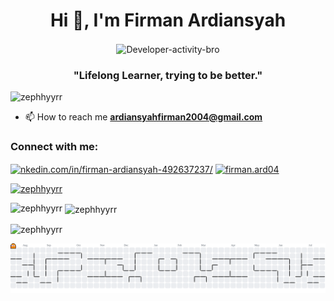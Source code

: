<h1 align="center">Hi 👋, I'm Firman Ardiansyah</h1>
<p align="center">
<img src="https://media3.giphy.com/media/v1.Y2lkPTc5MGI3NjExZDB3bGlheXFieW5hb3ZmZm5weml2eDkzamJmbnFmdDA3dzVjMTdwaiZlcD12MV9pbnRlcm5hbF9naWZfYnlfaWQmY3Q9cw/fwbzI2kV3Qrlpkh59e/giphy.webp" alt="Developer-activity-bro" align="center" border="0" width="450">
</p>
<h3 align="center">"Lifelong Learner, trying to be better."</h3>

<p align="left"> <img src="https://komarev.com/ghpvc/?username=zephhyyrr&label=Profile%20views&color=0e75b6&style=flat" alt="zephhyyrr" /> </p>

- 📫 How to reach me **ardiansyahfirman2004@gmail.com**

<h3 align="left">Connect with me:</h3>
<p align="left">
<a href="https://linkedin.com/in/nkedin.com/in/firman-ardiansyah-492637237/" target="blank"><img align="center" src="https://raw.githubusercontent.com/rahuldkjain/github-profile-readme-generator/master/src/images/icons/Social/linked-in-alt.svg" alt="nkedin.com/in/firman-ardiansyah-492637237/" height="30" width="40" /></a>
<a href="https://instagram.com/firman.ard04" target="blank"><img align="center" src="https://raw.githubusercontent.com/rahuldkjain/github-profile-readme-generator/master/src/images/icons/Social/instagram.svg" alt="firman.ard04" height="30" width="40" /></a>
</p>

<p align="left">
  <a href="https://github.com/ryo-ma/github-profile-trophy">
    <img src="https://github-profile-trophy.vercel.app/?username=zephhyyrr&theme=darkhub" alt="zephhyyrr" />
  </a>
</p>

<p>
  <img align="left" src="https://github-readme-stats.vercel.app/api/top-langs?username=Zephhyyrr&show_icons=true&locale=en&layout=compact&theme=github_dark" alt="zephhyyrr" />
</p>

<p>
  &nbsp;<img align="center" src="https://github-readme-stats.vercel.app/api?username=Zephhyyrr&show_icons=true&locale=en&theme=github_dark" alt="zephhyyrr" />
</p>

<p>
  <img align="center" src="https://github-readme-streak-stats.herokuapp.com/?user=Zephhyyrr&theme=github-dark-blue" alt="zephhyyrr" />
</p>

<picture>
  <source media="(prefers-color-scheme: dark)" srcset="https://raw.githubusercontent.com/Zephhyyrr/Zephhyyrr/output/pacman-contribution-graph-dark.svg">
  <source media="(prefers-color-scheme: light)" srcset="https://raw.githubusercontent.com/Zephhyyrr/Zephhyyrr/output/pacman-contribution-graph.svg">
  <img alt="pacman contribution graph" src="https://raw.githubusercontent.com/Zephhyyrr/Zephhyyrr/output/pacman-contribution-graph.svg">
</picture>
